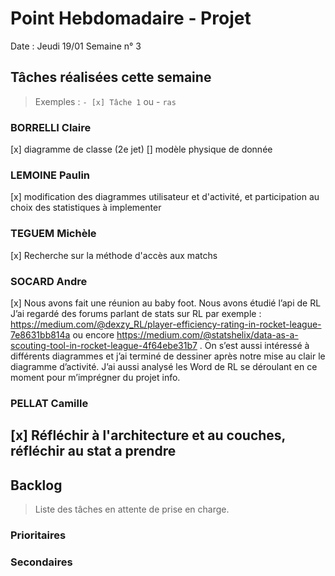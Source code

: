# Point Hebdomadaire - Projet

Date : Jeudi 19/01
Semaine n° 3

## Tâches réalisées cette semaine

> Exemples : `- [x] Tâche 1` ou - `ras`

### BORRELLI Claire
[x] diagramme de classe (2e jet)
[] modèle physique de donnée 

### LEMOINE Paulin
[x] modification des diagrammes utilisateur et d'activité, et participation au choix des statistiques à implementer

### TEGUEM Michèle
[x] Recherche sur la méthode d'accès aux matchs 

### SOCARD Andre
[x] Nous avons fait une réunion au baby foot. Nous avons étudié l’api de RL J’ai regardé des forums parlant de stats sur RL  par exemple : https://medium.com/@dexzy_RL/player-efficiency-rating-in-rocket-league-7e8631bb814a
ou encore https://medium.com/@statshelix/data-as-a-scouting-tool-in-rocket-league-4f64ebe31b7 .
 On s’est aussi intéressé à différents diagrammes et j’ai terminé de dessiner après notre mise au clair le diagramme d’activité.
J’ai aussi analysé les Word de RL se déroulant en ce moment pour m’imprégner du projet info.

### PELLAT Camille
[x] Réfléchir à l'architecture et au couches, réfléchir au stat a prendre
---

## Backlog

> Liste des tâches en attente de prise en charge.

### Prioritaires

### Secondaires
